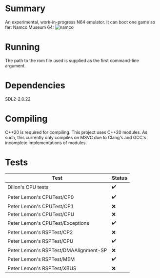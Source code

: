 # Summary
An experimental, work-in-progress N64 emulator. It can boot one game so far: Namco Museum 64:
![namco](https://thumbs2.imgbox.com/e1/e7/jorsCBuA_t.png)

# Running
The path to the rom file used is supplied as the first command-line argument.

# Dependencies
SDL2-2.0.22

# Compiling
C++20 is required for compiling. This project uses C++20 modules. As such, this currently only compiles on MSVC due to Clang's and GCC's incomplete implementations of modules.

# Tests
| Test  | Status |
| ----- | ------ |
| Dillon's CPU tests | :heavy_check_mark: |
| Peter Lemon's CPUTest/CP0 | :heavy_check_mark: |
| Peter Lemon's CPUTest/CP1 | :x: |
| Peter Lemon's CPUTest/CPU | :x: |
| Peter Lemon's CPUTest/Exceptions | :heavy_check_mark: |
| Peter Lemon's RSPTest/CP2 | :x: |
| Peter Lemon's RSPTest/CPU | :heavy_check_mark: |
| Peter Lemon's RSPTest/DMAAlignment-SP | :x: |
| Peter Lemon's RSPTest/MEM | :heavy_check_mark: |
| Peter Lemon's RSPTest/XBUS | :x: |
